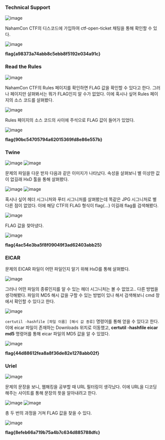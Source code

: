 ### **Technical Support**

![image](https://github.com/Sunyoungs/writeup/assets/128673666/30f7a90d-08df-4137-a889-10b7ce5c41a1)

NahamCon CTF의 디스코드에 가입하여 ctf-open-ticket 채팅을 통해 확인할 수 있다.

![image](https://github.com/Sunyoungs/writeup/assets/128673666/73d79c01-5504-4f37-9811-b3844502f7f4)

**flag{a98373a74abb8c5ebb8f5192e034a91c}**



### **Read the Rules**

![image](https://github.com/Sunyoungs/writeup/assets/128673666/9dbfa09d-5c99-4d2b-a8d7-f0a838a7d69e)

NahamCon CTF의 Rules 페이지를 확인하면 FLAG 값을 확인할 수 있다고 한다.
그러나 페이지만 살펴봐서는 뭐가 FLAG인지 알 수가 없었다.
이에 혹시나 싶어 Rules 페이지의 소스 코드를 살펴봤다.

![image](https://github.com/Sunyoungs/writeup/assets/128673666/658d7666-d969-4599-aaf5-1dec3d61724b)

Rules 페이지의 소스 코드의 사이에 주석으로 FLAG 값이 들어가 있었다.

![image](https://github.com/Sunyoungs/writeup/assets/128673666/222403fd-1edf-4ede-b862-40c6f623829e)

**flag{90bc54705794a62015369fd8e86e557b}**



### **Twine**

![image](https://github.com/Sunyoungs/writeup/assets/128673666/da1374ee-fd4b-47b6-bf5c-719ffe2dd6d5)
![image](https://github.com/Sunyoungs/writeup/assets/128673666/9c42cccf-7efa-4c18-a1ec-e47f4eef66d8)

문제의 파일을 다운 받자 다음과 같은 이미지가 나타났다.
속성을 살펴보니 별 이상한 값이 없길래 HxD 툴을 통해 살펴봤다.

![image](https://github.com/Sunyoungs/writeup/assets/128673666/73367755-eed1-4f37-a8cc-d6237ffd18f2)
![image](https://github.com/Sunyoungs/writeup/assets/128673666/7dd59b8c-fbeb-4d7d-a89b-ca7837d3ee36)

혹시나 싶어 헤더 시그니처와 푸터 시그니처를 살펴봤는데 똑같은 JPG 시그니처로 별 다른 점이 없었다.
이에 해당 CTF의 FLAG 형식이 flag{…} 이길래 flag를 검색해봤다.

![image](https://github.com/Sunyoungs/writeup/assets/128673666/f404ad99-87ed-415d-b8e4-34ce54a3fddb)

FLAG 값을 찾아냈다.

![image](https://github.com/Sunyoungs/writeup/assets/128673666/3349088e-8dc5-46a3-9ecf-fa694239f3a8)

**flag{4ac54e3ba5f8f09049f3ad62403abb25}**



### **EICAR**

문제의 EICAR 파일이 어떤 파일인지 알기 위해 HxD를 통해 살펴봤다.

![image](https://github.com/Sunyoungs/writeup/assets/128673666/c16d0be1-053a-4a00-8aed-fe6a6a8561d4)

그러나 어떤 파일의 종류인지를 알 수 있는 헤더 시그니처는 볼 수 없었고.. 다른 방법을 생각해봤다.
파일의 MD5 해시 값을 구할 수 있는 방법이 있나 해서 검색해보니 cmd 창에서 확인할 수 있다고 한다.

![image](https://github.com/Sunyoungs/writeup/assets/128673666/0f4c37b2-3012-4f98-b7e5-2881020fb5f3)

`certutil -hashfile [파일 이름] [해시 값 종류]` 명령어를 통해 얻을 수 있다고 한다.
이에 eicar 파일이 존재하는 Downloads 위치로 이동했고, **certutil -hashfile eicar md5** 명령어를 통해 eicar 파일의 MD5 값을 알 수 있었다.

![image](https://github.com/Sunyoungs/writeup/assets/128673666/667cd8c3-dcfd-4f80-9c90-f3123adbb485)

**flag{44d88612fea8a8f36de82e1278abb02f}**



### **Uriel**

![image](https://github.com/Sunyoungs/writeup/assets/128673666/c1a03450-9d28-4ff4-a900-57fb04ff0e3c)

문제의 문장을 보니, 웹해킹을 공부할 때 URL 필터링이 생각났다.
이에 URL을 디코딩 해주는 사이트를 통해 문장의 뜻을 알아내려고 한다.

![image](https://github.com/Sunyoungs/writeup/assets/128673666/e8647920-8b85-4916-88e9-906f9498eefb)
![image](https://github.com/Sunyoungs/writeup/assets/128673666/c00b8239-c27e-4138-8fbf-af52e313f291)

총 두 번의 과정을 거쳐 FLAG 값을 찾을 수 있다.

![image](https://github.com/Sunyoungs/writeup/assets/128673666/ec4f28ae-7e7a-4acf-929c-a5acd7330abd)

**flag{8efeb66a719b75a4b7c634d885788dfc}**
